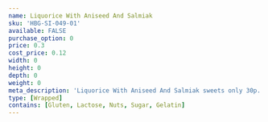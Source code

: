 ```yaml
---
name: Liquorice With Aniseed And Salmiak
sku: 'HBG-SI-049-01'
available: FALSE
purchase_option: 0
price: 0.3
cost_price: 0.12
width: 0
height: 0
depth: 0
weight: 0
meta_description: 'Liquorice With Aniseed And Salmiak sweets only 30p. Traditional sweets and more at Humbugs Confectionery Store. Specialists in satisfying your sweet tooth!'
type: [Wrapped]
contains: [Gluten, Lactose, Nuts, Sugar, Gelatin]
---
```

